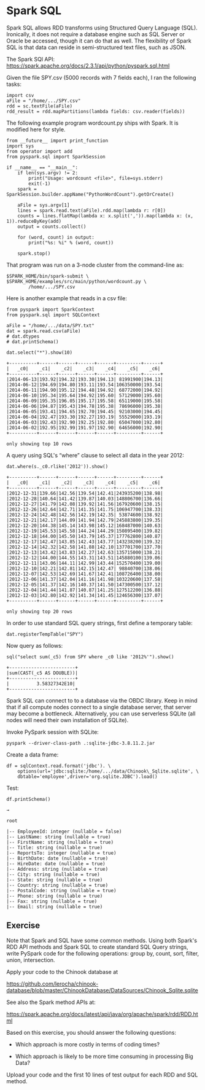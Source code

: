 # Spark SQL

Spark SQL allows RDD transforms using Structured Query Language (SQL).
Ironically, it does not require a database engine such as SQL Server or
Oracle be accessed, though it can do that as well. The flexibility of
Spark SQL is that data can reside in semi-structured text files, such as
JSON. 

The Spark SQl API:
<https://spark.apache.org/docs/2.3.1/api/python/pyspark.sql.html>

Given the file SPY.csv (5000 records with 7 fields each), I ran the
following tasks:
```
import csv
aFile = "/home/.../SPY.csv"
rdd = sc.textFile(aFile)
rdd_result = rdd.mapPartitions(lambda fields: csv.reader(fields))
```
The following example program wordcount.py ships with Spark. It is
modified here for style.
```
from __future__ import print_function
import sys
from operator import add
from pyspark.sql import SparkSession

if __name__ == "__main__":
    if len(sys.argv) != 2:
        print("Usage: wordcount <file>", file=sys.stderr)
        exit(-1)
    spark = SparkSession.builder.appName("PythonWordCount").getOrCreate()
    
    aFile = sys.argv[1]
    lines = spark.read.text(aFile).rdd.map(lambda r: r[0])
    counts = lines.flatMap(lambda x: x.split(',')).map(lambda x: (x, 1)).reduceByKey(add)
    output = counts.collect()

    for (word, count) in output:
        print("%s: %i" % (word, count))

    spark.stop()
```
That program was run on a 3-node cluster from the command-line as:
```
$SPARK_HOME/bin/spark-submit \
$SPARK_HOME/examples/src/main/python/wordcount.py \
        /home/.../SPY.csv
```
Here is another example that reads in a csv file:
```
from pyspark import SparkContext
from pyspark.sql import SQLContext

aFile = "/home/.../data/SPY.txt"
dat = spark.read.csv(aFile)
# dat.dtypes
# dat.printSchema()

dat.select("*").show(10)

+----------+------+------+------+------+---------+------+
|   _c0|    _c1|    _c2|    _c3|    _c4|    _c5|    _c6|
+----------+------+------+------+------+---------+------+
|2014-06-13|193.92|194.32|193.30|194.13| 81991900|194.13|
|2014-06-12|194.69|194.80|193.11|193.54|106350000|193.54|
|2014-06-11|194.90|195.12|194.48|194.92| 68772000|194.92|
|2014-06-10|195.34|195.64|194.92|195.60| 57129000|195.60|
|2014-06-09|195.35|196.05|195.17|195.58| 65119000|195.58|
|2014-06-06|194.87|195.43|194.78|195.38| 78696000|195.38|
|2014-06-05|193.41|194.65|192.70|194.45| 92103000|194.45|
|2014-06-04|192.47|193.30|192.27|193.19| 55529000|193.19|
|2014-06-03|192.43|192.90|192.25|192.80| 65047000|192.80|
|2014-06-02|192.95|192.99|191.97|192.90| 64656000|192.90|
+----------+------+------+------+------+---------+------+

only showing top 10 rows
```
A query using SQL's “where” clause to select all data in the year 2012:
```
dat.where(s._c0.rlike('2012')).show()

+----------+------+------+------+------+---------+------+
|   _c0|    _c1|    _c2|    _c3|    _c4|    _c5|    _c6|
+----------+------+------+------+------+---------+------+
|2012-12-31|139.66|142.56|139.54|142.41|243935200|138.98|
|2012-12-28|140.64|141.42|139.87|140.03|148806700|136.66|
|2012-12-27|141.79|142.08|139.92|141.56|167920600|138.15|
|2012-12-26|142.64|142.71|141.35|141.75|106947700|138.33|
|2012-12-24|142.48|142.56|142.19|142.35| 53874600|138.92|
|2012-12-21|142.17|144.09|141.94|142.79|245883800|139.35|
|2012-12-20|144.38|145.14|143.98|145.12|168487000|140.63|
|2012-12-19|145.53|145.58|144.24|144.29|150895400|139.82|
|2012-12-18|144.00|145.50|143.79|145.37|177762800|140.87|
|2012-12-17|142.47|143.85|142.43|143.77|143238200|139.32|
|2012-12-14|142.32|142.58|141.88|142.10|137701700|137.70|
|2012-12-13|143.42|143.83|142.27|142.63|135715000|138.21|
|2012-12-12|144.00|144.55|143.31|143.51|145880100|139.06|
|2012-12-11|143.06|144.11|142.99|143.44|152570400|139.00|
|2012-12-10|142.21|142.81|142.15|142.47| 98840700|138.06|
|2012-12-07|142.53|142.69|141.67|142.41|108726400|138.00|
|2012-12-06|141.37|142.04|141.16|141.98|103220600|137.58|
|2012-12-05|141.37|142.16|140.37|141.50|147300500|137.12|
|2012-12-04|141.44|141.87|140.87|141.25|127512200|136.88|
|2012-12-03|142.80|142.92|141.34|141.45|124656300|137.07|
+----------+------+------+------+------+---------+------+

only showing top 20 rows
```
In order to use standard SQL query strings, first define a temporary
table:
```
dat.registerTempTable("SPY")
```
Now query as follows:
```
sql("select sum(_c5) from SPY where _c0 like '2012%'").show()

+------------------------+
|sum(CAST(_c5 AS DOUBLE))|
+------------------------+
|          3.58327342E10|
+------------------------+
```
Spark SQL can connect to to a database via the OBDC library. Keep in
mind that if all compute nodes connect to a single database server, that
server may become a bottleneck. Alternatively, you can use serverless
SQLite (all nodes will need their own installation of SQLite). 

Invoke PySpark session with SQLite:
```
pyspark --driver-class-path .:sqlite-jdbc-3.8.11.2.jar
```
Create a data frame: 
```
df = sqlContext.read.format('jdbc'). \
    options(url='jdbc:sqlite:/home/.../data/Chinook\_Sqlite.sqlite', \ 
    dbtable='employee',driver='org.sqlite.JDBC').load()
```
Test:
```
df.printSchema()

→ 

root

|-- EmployeeId: integer (nullable = false)
|-- LastName: string (nullable = true)
|-- FirstName: string (nullable = true)
|-- Title: string (nullable = true)
|-- ReportsTo: integer (nullable = true)
|-- BirthDate: date (nullable = true)
|-- HireDate: date (nullable = true)
|-- Address: string (nullable = true)
|-- City: string (nullable = true)
|-- State: string (nullable = true)
|-- Country: string (nullable = true)
|-- PostalCode: string (nullable = true)
|-- Phone: string (nullable = true)
|-- Fax: string (nullable = true)
|-- Email: string (nullable = true)
```
## Exercise

Note that Spark and SQL have some common methods. Using both Spark's RDD
API methods and Spark SQL to create standard SQL Query strings, write
PySpark code for the following operations: group by, count, sort,
filter, union, intersection. 

Apply your code to the Chinook database
at

<https://github.com/lerocha/chinook-database/blob/master/ChinookDatabase/DataSources/Chinook_Sqlite.sqlite>

See also the Spark method APIs
at:

<https://spark.apache.org/docs/latest/api/java/org/apache/spark/rdd/RDD.html>

Based on this exercise, you should answer the following questions:

- Which approach is more costly in terms of coding times?

- Which approach is likely to be more time consuming in processing Big
Data?

Upload your code and the first 10 lines of test output for each RDD and
SQL method.
